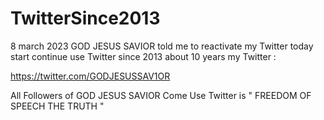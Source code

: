 # TwitterSince2013

8 march 2023 GOD JESUS SAVIOR told me to reactivate my Twitter today start continue use Twitter since 2013 about 10 years my Twitter :

https://twitter.com/GODJESUSSAV1OR

All Followers of GOD JESUS SAVIOR Come Use Twitter is " FREEDOM OF SPEECH THE TRUTH "

